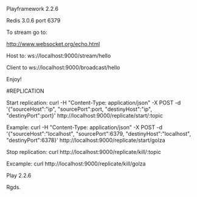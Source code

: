 Playframework 2.2.6 

Redis 3.0.6 port 6379

To stream go to:

http://www.websocket.org/echo.html

Host to: ws://localhost:9000/stream/hello

Client to ws://localhost:9000/broadcast/hello


Enjoy!


#REPLICATION


Start replication:
curl -H "Content-Type: application/json" -X POST -d '{"sourceHost":"ip", "sourcePort":port, "destinyHost":"ip", "destinyPort":port}' http://localhost:9000/replicate/start/:topic

Example:
curl -H "Content-Type: application/json" -X POST -d '{"sourceHost":"localhost", "sourcePort":6379, "destinyHost":"localhost", "destinyPort":6378}' http://localhost:9000/replicate/start/golza


Stop replication:
curl  http://localhost:9000/replicate/kill/:topic

Excample:
curl  http://localhost:9000/replicate/kill/golza


Play 2.2.6

Rgds.
